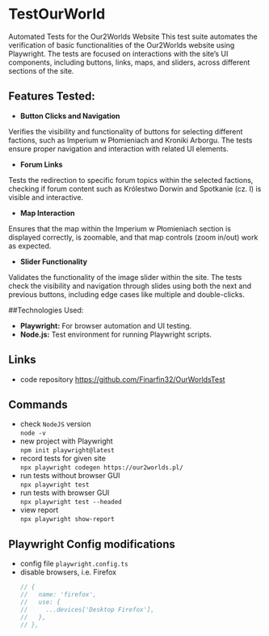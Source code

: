 # TestOurWorld

Automated Tests for the Our2Worlds Website
This test suite automates the verification of basic functionalities of the Our2Worlds website using Playwright. The tests are focused on interactions with the site’s UI components, including buttons, links, maps, and sliders, across different sections of the site.

## Features Tested:

- **Button Clicks and Navigation**

Verifies the visibility and functionality of buttons for selecting different factions, such as Imperium w Płomieniach and Kroniki Arborgu. The tests ensure proper navigation and interaction with related UI elements.

- **Forum Links**

Tests the redirection to specific forum topics within the selected factions, checking if forum content such as Królestwo Dorwin and Spotkanie (cz. I) is visible and interactive.

- **Map Interaction**

Ensures that the map within the Imperium w Płomieniach section is displayed correctly, is zoomable, and that map controls (zoom in/out) work as expected.

- **Slider Functionality**

Validates the functionality of the image slider within the site. The tests check the visibility and navigation through slides using both the next and previous buttons, including edge cases like multiple and double-clicks.

##Technologies Used:

- **Playwright:** For browser automation and UI testing.
- **Node.js:** Test environment for running Playwright scripts.

## Links

- code repository https://github.com/Finarfin32/OurWorldsTest

## Commands

- check `NodeJS` version  
  `node -v`
- new project with Playwright  
  `npm init playwright@latest`
- record tests for given site  
  `npx playwright codegen https://our2worlds.pl/`
- run tests without browser GUI  
  `npx playwright test`
- run tests with browser GUI  
  `npx playwright test --headed`
- view report  
  `npx playwright show-report`

## Playwright Config modifications

- config file `playwright.config.ts`
- disable browsers, i.e. Firefox
  ```javascript
  // {
  //   name: 'firefox',
  //   use: {
  //     ...devices['Desktop Firefox'],
  //   },
  // },
  ```
